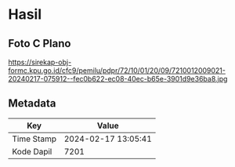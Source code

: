 # Hasil

## Foto C Plano

https://sirekap-obj-formc.kpu.go.id/cfc9/pemilu/pdpr/72/10/01/20/09/7210012009021-20240217-075912--fec0b622-ec08-40ec-b65e-3901d9e36ba8.jpg


## Metadata

| Key        | Value               |
| ---------- | ------------------- |
| Time Stamp | 2024-02-17 13:05:41 |
| Kode Dapil | 7201                |



